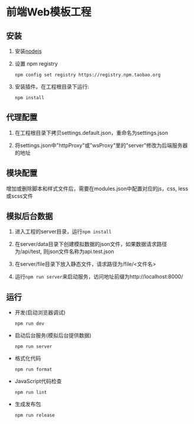 # 前端Web模板工程 #


## 安装 ##

1.  安装[nodejs](https://nodejs.org/download/)

2.  设置 npm registry

    `npm config set registry https://registry.npm.taobao.org`

3.  安装插件。在工程根目录下运行:

    `npm install`


## 代理配置 ##

1.  在工程根目录下拷贝settings.default.json，重命名为settings.json

2.  将settings.json中"httpProxy"或"wsProxy"里的"server"修改为后端服务器的地址


## 模块配置 ##

增加或删除脚本和样式文件后，需要在modules.json中配置对应的js，css, less或scss文件


## 模拟后台数据 ##

1.  进入工程的server目录，运行`npm install`

2.  在server/data目录下创建模拟数据的json文件，如果数据请求路径为/api/test, 则json文件名称为api.test.json

3.  在server/file目录下放入静态文件，请求路径为/file/<文件名>

4.  运行`npm run server`来启动服务，访问地址前缀为http://localhost:8000/


## 运行 ##

*   开发(启动浏览器调试)

    `npm run dev`

*   启动后台服务(模拟后台提供数据)

    `npm run server`

*   格式化代码

    `npm run format`

*   JavaScript代码检查

    `npm run lint`

*   生成发布包

    `npm run release`
